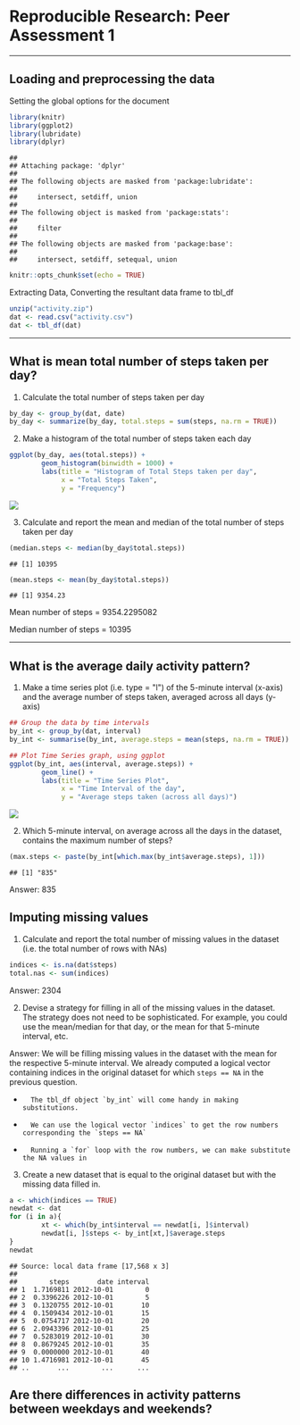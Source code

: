 # Reproducible Research: Peer Assessment 1


***

## Loading and preprocessing the data

Setting the global options for the document


```r
library(knitr)
library(ggplot2)
library(lubridate)
library(dplyr)
```

```
## 
## Attaching package: 'dplyr'
## 
## The following objects are masked from 'package:lubridate':
## 
##     intersect, setdiff, union
## 
## The following object is masked from 'package:stats':
## 
##     filter
## 
## The following objects are masked from 'package:base':
## 
##     intersect, setdiff, setequal, union
```

```r
knitr::opts_chunk$set(echo = TRUE)
```

Extracting Data, Converting the resultant data frame to tbl_df


```r
unzip("activity.zip")
dat <- read.csv("activity.csv")
dat <- tbl_df(dat)
```


***

## What is mean total number of steps taken per day?

1. Calculate the total number of steps taken per day


```r
by_day <- group_by(dat, date)
by_day <- summarize(by_day, total.steps = sum(steps, na.rm = TRUE))
```

2. Make a histogram of the total number of steps taken each day


```r
ggplot(by_day, aes(total.steps)) + 
        geom_histogram(binwidth = 1000) +
        labs(title = "Histogram of Total Steps taken per day",
             x = "Total Steps Taken",
             y = "Frequency")
```

![](PA1_template_files/figure-html/histogram-1.png) 

3. Calculate and report the mean and median of the total number of steps taken per day


```r
(median.steps <- median(by_day$total.steps))
```

```
## [1] 10395
```

```r
(mean.steps <- mean(by_day$total.steps))
```

```
## [1] 9354.23
```

Mean number of steps = 9354.2295082

Median number of steps = 10395


***


## What is the average daily activity pattern?


1. Make a time series plot (i.e. type = "l") of the 5-minute interval (x-axis) and the average number of steps taken, averaged across all days (y-axis)


```r
## Group the data by time intervals
by_int <- group_by(dat, interval)
by_int <- summarise(by_int, average.steps = mean(steps, na.rm = TRUE))
```


```r
## Plot Time Series graph, using ggplot
ggplot(by_int, aes(interval, average.steps)) +
        geom_line() +
        labs(title = "Time Series Plot",
             x = "Time Interval of the day",
             y = "Average steps taken (across all days)")
```

![](PA1_template_files/figure-html/unnamed-chunk-1-1.png) 

2. Which 5-minute interval, on average across all the days in the dataset, contains the maximum number of steps?


```r
(max.steps <- paste(by_int[which.max(by_int$average.steps), 1]))
```

```
## [1] "835"
```

Answer: 835

## Imputing missing values

1. Calculate and report the total number of missing values in the dataset (i.e. the total number of rows with NAs)


```r
indices <- is.na(dat$steps)
total.nas <- sum(indices)
```

Answer: 2304

2. Devise a strategy for filling in all of the missing values in the dataset. The strategy does not need to be sophisticated. For example, you could use the mean/median for that day, or the mean for that 5-minute interval, etc.


Answer: We will be filling missing values in the dataset with the mean for the respective 5-minute interval. We already computed a logical vector containing indices in the original dataset for which `steps == NA` in the previous question.

*       The tbl_df object `by_int` will come handy in making substitutions.
*       We can use the logical vector `indices` to get the row numbers corresponding the `steps == NA`
*       Running a `for` loop with the row numbers, we can make substitute the NA values in 

3. Create a new dataset that is equal to the original dataset but with the missing data filled in.



```r
a <- which(indices == TRUE)
newdat <- dat
for (i in a){
        xt <- which(by_int$interval == newdat[i, ]$interval)
        newdat[i, ]$steps <- by_int[xt,]$average.steps
}
newdat
```

```
## Source: local data frame [17,568 x 3]
## 
##        steps       date interval
## 1  1.7169811 2012-10-01        0
## 2  0.3396226 2012-10-01        5
## 3  0.1320755 2012-10-01       10
## 4  0.1509434 2012-10-01       15
## 5  0.0754717 2012-10-01       20
## 6  2.0943396 2012-10-01       25
## 7  0.5283019 2012-10-01       30
## 8  0.8679245 2012-10-01       35
## 9  0.0000000 2012-10-01       40
## 10 1.4716981 2012-10-01       45
## ..       ...        ...      ...
```



## Are there differences in activity patterns between weekdays and weekends?
